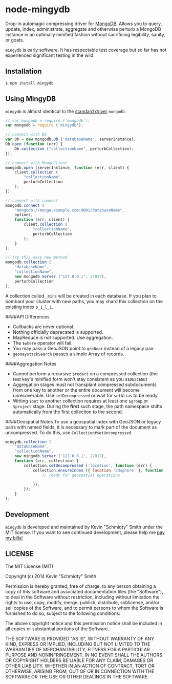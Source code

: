 node-mingydb
============
Drop-in automagic compressing driver for [MongoDB](http://www.mongodb.org/). Allows you to query,
update, index, administrate, aggregate and otherwise perturb a MongoDB instance in an optimally
minified fashion without sacrificing legibility, sanity, or goats.

`mingydb` is early software. It has respectable test coverage but so far has not experienced
significant testing in the wild.


Installation
------------
```shell
$ npm install mingydb
```


Using MingyDB
-------------
`mingydb` is almost identical to the
[standard driver](http://mongodb.github.io/node-mongodb-native/1.4/) `mongodb`.

```javascript
// var mongodb = require ('mongodb');
var mongodb = require ('mingydb');

// connect with Db
var Db = new mongodb.Db ('databaseName', serverInstance);
Db.open (function (err) {
    Db.collection ("collectionName", perturbCollection);
});

// connect with MongoClient
mongodb.open (serverInstance, function (err, client) {
    client.collection (
        "collectionName",
        perturbCollection
    );
});

// connect with connect
mongodb.connect (
    "mongodb://mongo.example.com:9001/databaseName",
    options,
    function (err, client) {
        client.collection (
            "collectionName",
            perturbCollection
        );
    }
);

// try this easy new method
mongodb.collection (
    "databaseName",
    "collectionName",
    new mongodb.Server ("127.0.0.1", 27017),
    perturbCollection
);
```

A collection called `_mins` will be created in each database. If you plan to bombard your cluster
with new paths, you may shard this collection on the existing index `p_1_l_1`.

####API Differences
 * Callbacks are never optional.
 * Nothing officially deprecated is supported.
 * MapReduce is not supported. Use aggregation.
 * The `$where` operator will fail.
 * You may pass a GeoJSON point to `geoNear` instead of a legacy pair.
 * `geoHaystackSearch` passes a simple Array of records.

####Aggregation Notes
 * Cannot perform a recursive `$redact` on a compressed collection (the test key's minified form won't stay consistent as you `$$DESCEND`)
 * Aggregation stages must not transplant compressed subdocuments from one key to another or the entire document will become unrecoverable. Use `setDecompressed` or wait for `setAlias` to be ready.
 * Writing `$out` to another collection requires at least one `$group` or `$project` stage. During the **first** such stage, the path namespace shifts automatically from the first collection to the second.

####Geospatial Notes
To use a geospatial index with GeoJSON or legacy pairs with named fields, it is necessary to mark
part of the document as uncompressed. To do this, use `Collection#setUncompressed`.
```javascript
mingydb.collection (
    "databaseName",
    "collectionName",
    new mingydb.Server ('127.0.0.1', 27017),
    function (err, collection) {
        collection.setUncompressed ('location', function (err) {
            collection.ensureIndex ({ location:'2dsphere' }, function (err) {
                // ready for geospatial operations

            });
        });
    }
);
```


Development
-----------
`mingydb` is developed and maintained by Kevin "Schmidty" Smith under the MIT license. If you want to
see continued development, please help me [pay my bills!](https://www.paypal.com/cgi-bin/webscr?cmd=_donations&business=PN6C2AZTS2FP8&lc=US&currency_code=USD&bn=PP%2dDonationsBF%3abtn_donate_SM%2egif%3aNonHosted)


LICENSE
-------
The MIT License (MIT)

Copyright (c) 2014 Kevin "Schmidty" Smith

Permission is hereby granted, free of charge, to any person obtaining a copy
of this software and associated documentation files (the "Software"), to deal
in the Software without restriction, including without limitation the rights
to use, copy, modify, merge, publish, distribute, sublicense, and/or sell
copies of the Software, and to permit persons to whom the Software is
furnished to do so, subject to the following conditions:

The above copyright notice and this permission notice shall be included in all
copies or substantial portions of the Software.

THE SOFTWARE IS PROVIDED "AS IS", WITHOUT WARRANTY OF ANY KIND, EXPRESS OR
IMPLIED, INCLUDING BUT NOT LIMITED TO THE WARRANTIES OF MERCHANTABILITY,
FITNESS FOR A PARTICULAR PURPOSE AND NONINFRINGEMENT. IN NO EVENT SHALL THE
AUTHORS OR COPYRIGHT HOLDERS BE LIABLE FOR ANY CLAIM, DAMAGES OR OTHER
LIABILITY, WHETHER IN AN ACTION OF CONTRACT, TORT OR OTHERWISE, ARISING FROM,
OUT OF OR IN CONNECTION WITH THE SOFTWARE OR THE USE OR OTHER DEALINGS IN THE
SOFTWARE.

